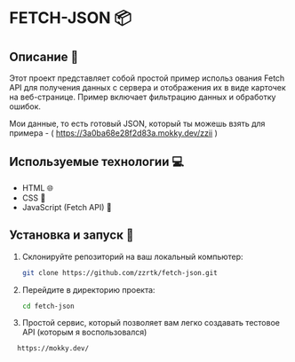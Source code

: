 # FETCH-JSON 📦

## Описание 📄

Этот проект представляет собой простой пример использ ования Fetch API для получения данных с сервера и отображения их в виде карточек на веб-странице. Пример включает фильтрацию данных и обработку ошибок. 

Мои данные, то есть готовый JSON, который ты можешь взять для примера - ( https://3a0ba68e28f2d83a.mokky.dev/zzii ) 

## Используемые технологии 💻

- HTML 🌐
- CSS 🎨
- JavaScript (Fetch API) 📜

## Установка и запуск 🚀

1. Склонируйте репозиторий на ваш локальный компьютер:
   ```bash
   git clone https://github.com/zzrtk/fetch-json.git
2. Перейдите в директорию проекта:
   ```bash
   cd fetch-json
3. Простой сервис, который позволяет вам легко создавать тестовое API (которым я воспользовался)
  ```bash
    https://mokky.dev/ 
